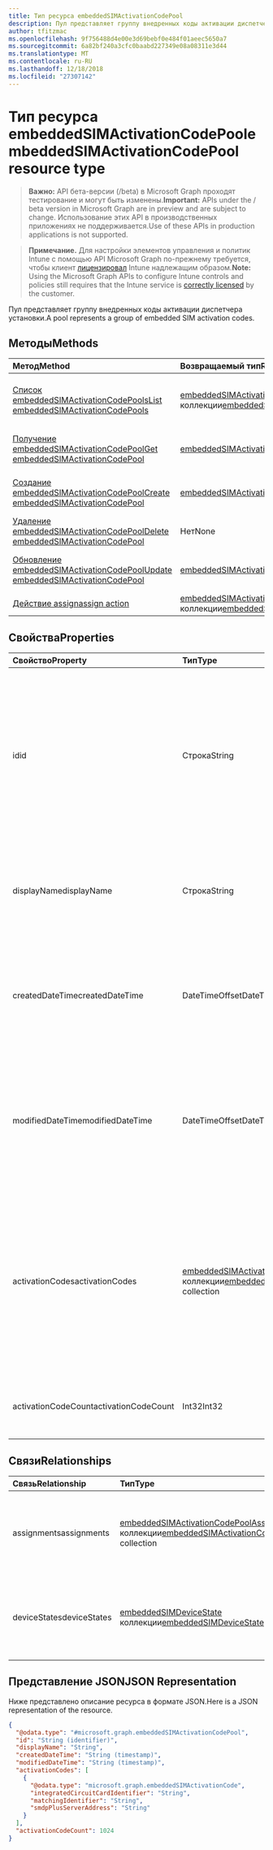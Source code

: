 ```yaml
---
title: Тип ресурса embeddedSIMActivationCodePool
description: Пул представляет группу внедренных коды активации диспетчера установки.
author: tfitzmac
ms.openlocfilehash: 9f756488d4e00e3d69bebf0e484f01aeec5650a7
ms.sourcegitcommit: 6a82bf240a3cfc0baabd227349e08a08311e3d44
ms.translationtype: MT
ms.contentlocale: ru-RU
ms.lasthandoff: 12/18/2018
ms.locfileid: "27307142"
---
```

# <a name="embeddedsimactivationcodepool-resource-type"></a><span data-ttu-id="9ffa2-103">Тип ресурса embeddedSIMActivationCodePool</span><span class="sxs-lookup"><span data-stu-id="9ffa2-103">embeddedSIMActivationCodePool resource type</span></span>

> <span data-ttu-id="9ffa2-104">**Важно:** API бета-версии (/beta) в Microsoft Graph проходят тестирование и могут быть изменены.</span><span class="sxs-lookup"><span data-stu-id="9ffa2-104">**Important:** APIs under the / beta version in Microsoft Graph are in preview and are subject to change.</span></span> <span data-ttu-id="9ffa2-105">Использование этих API в производственных приложениях не поддерживается.</span><span class="sxs-lookup"><span data-stu-id="9ffa2-105">Use of these APIs in production applications is not supported.</span></span>

> <span data-ttu-id="9ffa2-106">**Примечание.** Для настройки элементов управления и политик Intune с помощью API Microsoft Graph по-прежнему требуется, чтобы клиент [лицензировал](https://go.microsoft.com/fwlink/?linkid=839381) Intune надлежащим образом.</span><span class="sxs-lookup"><span data-stu-id="9ffa2-106">**Note:** Using the Microsoft Graph APIs to configure Intune controls and policies still requires that the Intune service is [correctly licensed](https://go.microsoft.com/fwlink/?linkid=839381) by the customer.</span></span>

<span data-ttu-id="9ffa2-107">Пул представляет группу внедренных коды активации диспетчера установки.</span><span class="sxs-lookup"><span data-stu-id="9ffa2-107">A pool represents a group of embedded SIM activation codes.</span></span>
## <a name="methods"></a><span data-ttu-id="9ffa2-108">Методы</span><span class="sxs-lookup"><span data-stu-id="9ffa2-108">Methods</span></span>
|<span data-ttu-id="9ffa2-109">Метод</span><span class="sxs-lookup"><span data-stu-id="9ffa2-109">Method</span></span>|<span data-ttu-id="9ffa2-110">Возвращаемый тип</span><span class="sxs-lookup"><span data-stu-id="9ffa2-110">Return Type</span></span>|<span data-ttu-id="9ffa2-111">Описание</span><span class="sxs-lookup"><span data-stu-id="9ffa2-111">Description</span></span>|
|:---|:---|:---|
|[<span data-ttu-id="9ffa2-112">Список embeddedSIMActivationCodePools</span><span class="sxs-lookup"><span data-stu-id="9ffa2-112">List embeddedSIMActivationCodePools</span></span>](../api/intune-esim-embeddedsimactivationcodepool-list.md)|<span data-ttu-id="9ffa2-113">[embeddedSIMActivationCodePool](../resources/intune-esim-embeddedsimactivationcodepool.md) коллекции</span><span class="sxs-lookup"><span data-stu-id="9ffa2-113">[embeddedSIMActivationCodePool](../resources/intune-esim-embeddedsimactivationcodepool.md) collection</span></span>|<span data-ttu-id="9ffa2-114">Свойства списка и связей объектов [embeddedSIMActivationCodePool](../resources/intune-esim-embeddedsimactivationcodepool.md) .</span><span class="sxs-lookup"><span data-stu-id="9ffa2-114">List properties and relationships of the [embeddedSIMActivationCodePool](../resources/intune-esim-embeddedsimactivationcodepool.md) objects.</span></span>|
|[<span data-ttu-id="9ffa2-115">Получение embeddedSIMActivationCodePool</span><span class="sxs-lookup"><span data-stu-id="9ffa2-115">Get embeddedSIMActivationCodePool</span></span>](../api/intune-esim-embeddedsimactivationcodepool-get.md)|[<span data-ttu-id="9ffa2-116">embeddedSIMActivationCodePool</span><span class="sxs-lookup"><span data-stu-id="9ffa2-116">embeddedSIMActivationCodePool</span></span>](../resources/intune-esim-embeddedsimactivationcodepool.md)|<span data-ttu-id="9ffa2-117">Чтение свойства и связи объекта [embeddedSIMActivationCodePool](../resources/intune-esim-embeddedsimactivationcodepool.md) .</span><span class="sxs-lookup"><span data-stu-id="9ffa2-117">Read properties and relationships of the [embeddedSIMActivationCodePool](../resources/intune-esim-embeddedsimactivationcodepool.md) object.</span></span>|
|[<span data-ttu-id="9ffa2-118">Создание embeddedSIMActivationCodePool</span><span class="sxs-lookup"><span data-stu-id="9ffa2-118">Create embeddedSIMActivationCodePool</span></span>](../api/intune-esim-embeddedsimactivationcodepool-create.md)|[<span data-ttu-id="9ffa2-119">embeddedSIMActivationCodePool</span><span class="sxs-lookup"><span data-stu-id="9ffa2-119">embeddedSIMActivationCodePool</span></span>](../resources/intune-esim-embeddedsimactivationcodepool.md)|<span data-ttu-id="9ffa2-120">Создание нового объекта [embeddedSIMActivationCodePool](../resources/intune-esim-embeddedsimactivationcodepool.md) .</span><span class="sxs-lookup"><span data-stu-id="9ffa2-120">Create a new [embeddedSIMActivationCodePool](../resources/intune-esim-embeddedsimactivationcodepool.md) object.</span></span>|
|[<span data-ttu-id="9ffa2-121">Удаление embeddedSIMActivationCodePool</span><span class="sxs-lookup"><span data-stu-id="9ffa2-121">Delete embeddedSIMActivationCodePool</span></span>](../api/intune-esim-embeddedsimactivationcodepool-delete.md)|<span data-ttu-id="9ffa2-122">Нет</span><span class="sxs-lookup"><span data-stu-id="9ffa2-122">None</span></span>|<span data-ttu-id="9ffa2-123">Удаляет [embeddedSIMActivationCodePool](../resources/intune-esim-embeddedsimactivationcodepool.md).</span><span class="sxs-lookup"><span data-stu-id="9ffa2-123">Deletes a [embeddedSIMActivationCodePool](../resources/intune-esim-embeddedsimactivationcodepool.md).</span></span>|
|[<span data-ttu-id="9ffa2-124">Обновление embeddedSIMActivationCodePool</span><span class="sxs-lookup"><span data-stu-id="9ffa2-124">Update embeddedSIMActivationCodePool</span></span>](../api/intune-esim-embeddedsimactivationcodepool-update.md)|[<span data-ttu-id="9ffa2-125">embeddedSIMActivationCodePool</span><span class="sxs-lookup"><span data-stu-id="9ffa2-125">embeddedSIMActivationCodePool</span></span>](../resources/intune-esim-embeddedsimactivationcodepool.md)|<span data-ttu-id="9ffa2-126">Обновление свойства объекта [embeddedSIMActivationCodePool](../resources/intune-esim-embeddedsimactivationcodepool.md) .</span><span class="sxs-lookup"><span data-stu-id="9ffa2-126">Update the properties of a [embeddedSIMActivationCodePool](../resources/intune-esim-embeddedsimactivationcodepool.md) object.</span></span>|
|[<span data-ttu-id="9ffa2-127">Действие assign</span><span class="sxs-lookup"><span data-stu-id="9ffa2-127">assign action</span></span>](../api/intune-esim-embeddedsimactivationcodepool-assign.md)|<span data-ttu-id="9ffa2-128">[embeddedSIMActivationCodePoolAssignment](../resources/intune-esim-embeddedsimactivationcodepoolassignment.md) коллекции</span><span class="sxs-lookup"><span data-stu-id="9ffa2-128">[embeddedSIMActivationCodePoolAssignment](../resources/intune-esim-embeddedsimactivationcodepoolassignment.md) collection</span></span>|<span data-ttu-id="9ffa2-129">Н/Д</span><span class="sxs-lookup"><span data-stu-id="9ffa2-129">Not yet documented</span></span>|

## <a name="properties"></a><span data-ttu-id="9ffa2-130">Свойства</span><span class="sxs-lookup"><span data-stu-id="9ffa2-130">Properties</span></span>
|<span data-ttu-id="9ffa2-131">Свойство</span><span class="sxs-lookup"><span data-stu-id="9ffa2-131">Property</span></span>|<span data-ttu-id="9ffa2-132">Тип</span><span class="sxs-lookup"><span data-stu-id="9ffa2-132">Type</span></span>|<span data-ttu-id="9ffa2-133">Описание</span><span class="sxs-lookup"><span data-stu-id="9ffa2-133">Description</span></span>|
|:---|:---|:---|
|<span data-ttu-id="9ffa2-134">id</span><span class="sxs-lookup"><span data-stu-id="9ffa2-134">id</span></span>|<span data-ttu-id="9ffa2-135">Строка</span><span class="sxs-lookup"><span data-stu-id="9ffa2-135">String</span></span>|<span data-ttu-id="9ffa2-136">Уникальный идентификатор для внедренных пула кода активации диспетчера установки.</span><span class="sxs-lookup"><span data-stu-id="9ffa2-136">Unique identifier for the embedded SIM activation code pool.</span></span> <span data-ttu-id="9ffa2-137">Значение, назначенное при создании создаваемый системой.</span><span class="sxs-lookup"><span data-stu-id="9ffa2-137">System generated value assigned when created.</span></span>|
|<span data-ttu-id="9ffa2-138">displayName</span><span class="sxs-lookup"><span data-stu-id="9ffa2-138">displayName</span></span>|<span data-ttu-id="9ffa2-139">Строка</span><span class="sxs-lookup"><span data-stu-id="9ffa2-139">String</span></span>|<span data-ttu-id="9ffa2-140">Имя группы внедренных диспетчера установки активации кода определенные администратором.</span><span class="sxs-lookup"><span data-stu-id="9ffa2-140">The admin defined name of the embedded SIM activation code pool.</span></span>|
|<span data-ttu-id="9ffa2-141">createdDateTime</span><span class="sxs-lookup"><span data-stu-id="9ffa2-141">createdDateTime</span></span>|<span data-ttu-id="9ffa2-142">DateTimeOffset</span><span class="sxs-lookup"><span data-stu-id="9ffa2-142">DateTimeOffset</span></span>|<span data-ttu-id="9ffa2-143">Время создания внедренных пула кода активации диспетчера установки.</span><span class="sxs-lookup"><span data-stu-id="9ffa2-143">The time the embedded SIM activation code pool was created.</span></span> <span data-ttu-id="9ffa2-144">Создан со стороны службы.</span><span class="sxs-lookup"><span data-stu-id="9ffa2-144">Generated service side.</span></span>|
|<span data-ttu-id="9ffa2-145">modifiedDateTime</span><span class="sxs-lookup"><span data-stu-id="9ffa2-145">modifiedDateTime</span></span>|<span data-ttu-id="9ffa2-146">DateTimeOffset</span><span class="sxs-lookup"><span data-stu-id="9ffa2-146">DateTimeOffset</span></span>|<span data-ttu-id="9ffa2-147">Время последнего изменения внедренного пула кода активации диспетчера установки.</span><span class="sxs-lookup"><span data-stu-id="9ffa2-147">The time the embedded SIM activation code pool was last modified.</span></span> <span data-ttu-id="9ffa2-148">Обновление со стороны службы.</span><span class="sxs-lookup"><span data-stu-id="9ffa2-148">Updated service side.</span></span>|
|<span data-ttu-id="9ffa2-149">activationCodes</span><span class="sxs-lookup"><span data-stu-id="9ffa2-149">activationCodes</span></span>|<span data-ttu-id="9ffa2-150">[embeddedSIMActivationCode](../resources/intune-esim-embeddedsimactivationcode.md) коллекции</span><span class="sxs-lookup"><span data-stu-id="9ffa2-150">[embeddedSIMActivationCode](../resources/intune-esim-embeddedsimactivationcode.md) collection</span></span>|<span data-ttu-id="9ffa2-151">Коды активации, которые относятся к этот пул.</span><span class="sxs-lookup"><span data-stu-id="9ffa2-151">The activation codes which belong to this pool.</span></span> <span data-ttu-id="9ffa2-152">Это свойство навигации использовать для активации кодов Intune, но не может использоваться для чтения из Intune коды активации.</span><span class="sxs-lookup"><span data-stu-id="9ffa2-152">This navigation property is used to post activation codes to Intune but cannot be used to read activation codes from Intune.</span></span>|
|<span data-ttu-id="9ffa2-153">activationCodeCount</span><span class="sxs-lookup"><span data-stu-id="9ffa2-153">activationCodeCount</span></span>|<span data-ttu-id="9ffa2-154">Int32</span><span class="sxs-lookup"><span data-stu-id="9ffa2-154">Int32</span></span>|<span data-ttu-id="9ffa2-155">Общее число коды активации, которые относятся к этот пул.</span><span class="sxs-lookup"><span data-stu-id="9ffa2-155">The total count of activation codes which belong to this pool.</span></span>|

## <a name="relationships"></a><span data-ttu-id="9ffa2-156">Связи</span><span class="sxs-lookup"><span data-stu-id="9ffa2-156">Relationships</span></span>
|<span data-ttu-id="9ffa2-157">Связь</span><span class="sxs-lookup"><span data-stu-id="9ffa2-157">Relationship</span></span>|<span data-ttu-id="9ffa2-158">Тип</span><span class="sxs-lookup"><span data-stu-id="9ffa2-158">Type</span></span>|<span data-ttu-id="9ffa2-159">Описание</span><span class="sxs-lookup"><span data-stu-id="9ffa2-159">Description</span></span>|
|:---|:---|:---|
|<span data-ttu-id="9ffa2-160">assignments</span><span class="sxs-lookup"><span data-stu-id="9ffa2-160">assignments</span></span>|<span data-ttu-id="9ffa2-161">[embeddedSIMActivationCodePoolAssignment](../resources/intune-esim-embeddedsimactivationcodepoolassignment.md) коллекции</span><span class="sxs-lookup"><span data-stu-id="9ffa2-161">[embeddedSIMActivationCodePoolAssignment](../resources/intune-esim-embeddedsimactivationcodepoolassignment.md) collection</span></span>|<span data-ttu-id="9ffa2-162">Свойство переходов в список конечных объектов, которым назначена этого пула.</span><span class="sxs-lookup"><span data-stu-id="9ffa2-162">Navigational property to a list of targets to which this pool is assigned.</span></span>|
|<span data-ttu-id="9ffa2-163">deviceStates</span><span class="sxs-lookup"><span data-stu-id="9ffa2-163">deviceStates</span></span>|<span data-ttu-id="9ffa2-164">[embeddedSIMDeviceState](../resources/intune-esim-embeddedsimdevicestate.md) коллекции</span><span class="sxs-lookup"><span data-stu-id="9ffa2-164">[embeddedSIMDeviceState](../resources/intune-esim-embeddedsimdevicestate.md) collection</span></span>|<span data-ttu-id="9ffa2-165">Навигационные свойства со списком состояния устройств для этого пула.</span><span class="sxs-lookup"><span data-stu-id="9ffa2-165">Navigational property to a list of device states for this pool.</span></span>|

## <a name="json-representation"></a><span data-ttu-id="9ffa2-166">Представление JSON</span><span class="sxs-lookup"><span data-stu-id="9ffa2-166">JSON Representation</span></span>
<span data-ttu-id="9ffa2-167">Ниже представлено описание ресурса в формате JSON.</span><span class="sxs-lookup"><span data-stu-id="9ffa2-167">Here is a JSON representation of the resource.</span></span>
<!-- {
  "blockType": "resource",
  "keyProperty": "id",
  "@odata.type": "microsoft.graph.embeddedSIMActivationCodePool"
}
-->
``` json
{
  "@odata.type": "#microsoft.graph.embeddedSIMActivationCodePool",
  "id": "String (identifier)",
  "displayName": "String",
  "createdDateTime": "String (timestamp)",
  "modifiedDateTime": "String (timestamp)",
  "activationCodes": [
    {
      "@odata.type": "microsoft.graph.embeddedSIMActivationCode",
      "integratedCircuitCardIdentifier": "String",
      "matchingIdentifier": "String",
      "smdpPlusServerAddress": "String"
    }
  ],
  "activationCodeCount": 1024
}
```






